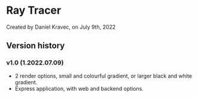 # Ray Tracer

Created by Daniel Kravec, on July 9th, 2022


## Version history
### v1.0 (1.2022.07.09)
- 2 render options, small and colourful gradient, or larger black and white gradient.
- Express application, with web and backend options.